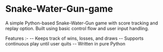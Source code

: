 # Snake-Water-Gun-game
A simple Python-based Snake-Water-Gun game with score tracking and replay option. Built using basic control flow and user input handling.

Features :-
-- Keeps track of wins, losses, and draws
-- Supports continuous play until user quits
-- Written in pure Python
